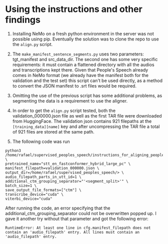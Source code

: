 # Using the instructions and other findings

1. Installing NeMo on a fresh python environment in the server was not possible using pip. Eventually the solution was to clone the repo to use the `align.py` script.

2. The `make_manifest_sentence_segments.py` uses two parameters: tgt_manifest and src_data_dir. The second one has some very specific requirements: it must contain a flattened directory with all the audios and transcriptions kept there.
Given that People's Speech already comes in NeMo format (we already have the manifest both for the validation and the test set) this script can't be used directly, as a method to convert the JSON manifest to .srt files would be required. 

3. Omitting the use of the previous script has some additional problems, as segmenting the data is a requirement to use the aligner.

4. In order to get the `align.py` script tested, both the validation_000000.json file as well as the first TAR file were downloaded from HuggingFace. The validation json contains 921 filepaths at the `[training_data][name]` key and after uncompressing the TAR file a total of 921 files are stored at the same path.

5. The following code was run

``` 
python3 /home/rafael/supervised_peoples_speech/instructions_for_aligning_peoples_speech_test_set/NeMo/tools/nemo_forced_aligner/align.py \
pretrained_name="stt_en_fastconformer_hybrid_large_pc" \
manifest_filepath=validation_000000.json \
output_dir=/home/rafael/supervised_peoples_speech/> \
audio_filepath_parts_in_utt_id=1 \
additional_ctm_grouping_separator="'<segment_split>'" \
batch_size=1 \
save_output_file_formats=["ctm"] \
transcribe_device="cuda" \
viterbi_device="cuda"
```

After running the code, an error specifying that the additional_ctm_grouping_separator could not be overwritten popped up. I gave it another try without that parameter and got the following error:

    RuntimeError: At least one line in cfg.manifest_filepath does not contain an 'audio_filepath' entry. All lines must contain an 'audio_filepath' entry.
